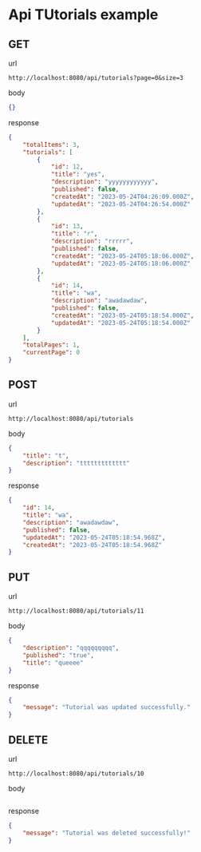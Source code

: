 # Api TUtorials example
## GET
url
```text
http://localhost:8080/api/tutorials?page=0&size=3
```

body
```json
{}
```

response
```json
{
    "totalItems": 3,
    "tutorials": [
        {
            "id": 12,
            "title": "yes",
            "description": "yyyyyyyyyyyy",
            "published": false,
            "createdAt": "2023-05-24T04:26:09.000Z",
            "updatedAt": "2023-05-24T04:26:54.000Z"
        },
        {
            "id": 13,
            "title": "r",
            "description": "rrrrr",
            "published": false,
            "createdAt": "2023-05-24T05:18:06.000Z",
            "updatedAt": "2023-05-24T05:18:06.000Z"
        },
        {
            "id": 14,
            "title": "wa",
            "description": "awadawdaw",
            "published": false,
            "createdAt": "2023-05-24T05:18:54.000Z",
            "updatedAt": "2023-05-24T05:18:54.000Z"
        }
    ],
    "totalPages": 1,
    "currentPage": 0
}
```

## POST
url
```text
http://localhost:8080/api/tutorials
```

body
```json
{
    "title": "t",
    "description": "ttttttttttttt"
}
```

response
```json
{
    "id": 14,
    "title": "wa",
    "description": "awadawdaw",
    "published": false,
    "updatedAt": "2023-05-24T05:18:54.968Z",
    "createdAt": "2023-05-24T05:18:54.968Z"
}
```

## PUT
url
```text
http://localhost:8080/api/tutorials/11
```

body
```json
{
    "description": "qqqqqqqqq",
    "published": "true",
    "title": "queeee"
}
```

response
```json
{
    "message": "Tutorial was updated successfully."
}
```

## DELETE
url
```text
http://localhost:8080/api/tutorials/10
```

body
```json

```

response
```json
{
    "message": "Tutorial was deleted successfully!"
}
```